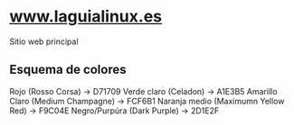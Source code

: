 # www.laguialinux.es

Sitio web principal

## Esquema de colores

Rojo (Rosso Corsa) → D71709
Verde claro (Celadon) → A1E3B5
Amarillo Claro (Medium Champagne) → FCF6B1
Naranja medio (Maximumn Yellow Red) → F9C04E
Negro/Purpúra (Dark Purple) → 2D1E2F